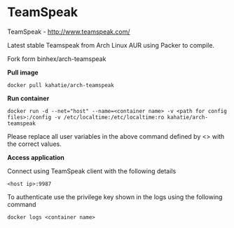 TeamSpeak
=========

TeamSpeak - http://www.teamspeak.com/

Latest stable Teamspeak from Arch Linux AUR using Packer to compile.

Fork form binhex/arch-teamspeak

**Pull image**

```
docker pull kahatie/arch-teamspeak
```

**Run container**

```
docker run -d --net="host" --name=<container name> -v <path for config files>:/config -v /etc/localtime:/etc/localtime:ro kahatie/arch-teamspeak
```

Please replace all user variables in the above command defined by <> with the correct values.

**Access application**

Connect using TeamSpeak client with the following details

```
<host ip>:9987
```

To authenticate use the privilege key shown in the logs using the following command

```
docker logs <container name>
```
